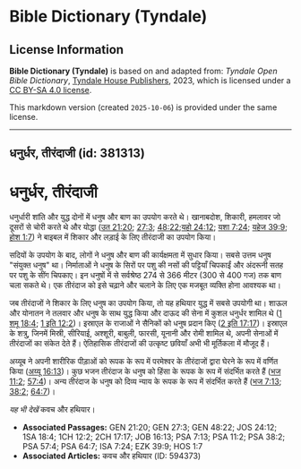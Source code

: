 # Bible Dictionary (Tyndale)

## License Information

**Bible Dictionary (Tyndale)** is based on and adapted from: _Tyndale Open Bible Dictionary_, [Tyndale House Publishers](https://tyndaleopenresources.com/), 2023, which is licensed under a [CC BY-SA 4.0 license](https://creativecommons.org/licenses/by-sa/4.0/legalcode.en).

This markdown version (created `2025-10-06`) is provided under the same license.



--------------------------------

## धनुर्धर, तीरंदाजी (id: 381313)

धनुर्धर, तीरंदाजी
=================

धनुर्धारी शांति और युद्ध दोनों में धनुष और बाण का उपयोग करते थे। खानाबदोश, शिकारी, हमलावर जो दूसरों से चोरी करते थे और योद्धा ([उत 21:20](https://ref.ly/Gen21:20); [27:3](https://ref.ly/Gen27:3); [48:22](https://ref.ly/Gen48:22);[यहो 24:12](https://ref.ly/Josh24:12); [यशा 7:24](https://ref.ly/Isa7:24); [यहेज 39:9](https://ref.ly/Ezek39:9); [होश 1:7](https://ref.ly/Hos1:7)) ने बाइबल में शिकार और लड़ाई के लिए तीरंदाजी का उपयोग किया।

सदियों के उपयोग के बाद, लोगों ने धनुष और बाण की कार्यक्षमता में सुधार किया। सबसे उत्तम धनुष "संयुक्त धनुष" था। निर्माताओं ने धनुष के सिरों पर पशु की नसों की पट्टियाँ चिपकाईं और अंदरूनी सतह पर पशु के सींग चिपकाए। इन धनुषों में से सर्वश्रेष्ठ 274 से 366 मीटर (300 से 400 गज) तक बाण चला सकते थे। एक तीरंदाज को इसे चढ़ाने और चलाने के लिए एक मजबूत व्यक्ति होना आवश्यक था।

जब तीरंदाजों ने शिकार के लिए धनुष का उपयोग किया, तो यह हथियार युद्ध में सबसे उपयोगी था। शाऊल और योनातन ने तलवार और धनुष के साथ युद्ध किया और दाऊद की सेना में कुशल धनुर्धर शामिल थे ([1 शमू 18:4](https://ref.ly/1Sam18:4); [1 इति 12:2](https://ref.ly/1Chr12:2))। इस्राएल के राजाओं ने सैनिकों को धनुष प्रदान किए ([2 इति 17:17](https://ref.ly/2Chr17:17))। इस्राएल के शत्रु, जिनमें मिस्री, सीरियाई, अश्शूरी, बाबुली, फारसी, यूनानी और रोमी शामिल थे, अपनी सेनाओं में तीरंदाजों का संकेत देते हैं। ऐतिहासिक तीरंदाजों की उत्कृष्ट छवियाँ अभी भी मूर्तिकला में मौजूद हैं।

अय्यूब ने अपनी शारीरिक पीड़ाओं को रूपक के रूप में परमेश्वर के तीरंदाजों द्वारा घेरने के रूप में वर्णित किया ([अय्यू 16:13](https://ref.ly/Job16:13))। कुछ भजन तीरंदाज के धनुष को हिंसा के रूपक के रूप में संदर्भित करते हैं ([भज 11:2](https://ref.ly/Ps11:2); [57:4](https://ref.ly/Ps57:4))। अन्य तीरंदाज के धनुष को दिव्य न्याय के रूपक के रूप में संदर्भित करते हैं ([भज 7:13](https://ref.ly/Ps7:13); [38:2](https://ref.ly/Ps38:2); [64:7](https://ref.ly/Ps64:7))।

*यह भी देखें* कवच और हथियार।

* **Associated Passages:** GEN 21:20; GEN 27:3; GEN 48:22; JOS 24:12; 1SA 18:4; 1CH 12:2; 2CH 17:17; JOB 16:13; PSA 7:13; PSA 11:2; PSA 38:2; PSA 57:4; PSA 64:7; ISA 7:24; EZK 39:9; HOS 1:7
* **Associated Articles:** कवच और हथियार (ID: 594373)

